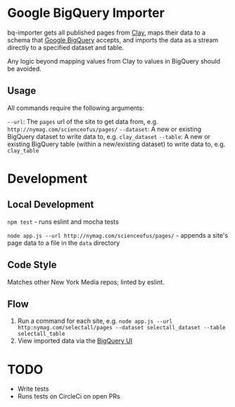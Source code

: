 Google BigQuery Importer
========

bq-importer gets all published pages from <a href="https://github.com/nymag/sites">Clay</a>, maps their data to a schema that <a href="https://cloud.google.com/bigquery/">Google BigQuery</a> accepts, and imports the data as a stream directly to a specified dataset and table.

Any logic beyond mapping values from Clay to values in BigQuery should be avoided.

## Usage
All commands require the following arguments:

`--url`: The `pages` url of the site to get data from, e.g. `http://nymag.com/scienceofus/pages/`
`--dataset`: A new or existing BigQuery dataset to write data to, e.g. `clay_dataset`
`--table`: A new or existing BigQuery table (within a new/existing dataset) to write data to, e.g. `clay_table`

Development
===========

## Local Development
`npm test` - runs eslint and mocha tests

`node app.js --url http://nymag.com/scienceofus/pages/` - appends a site's page data to a file in the `data` directory

## Code Style

Matches other New York Media repos; linted by eslint.

## Flow

1. Run a command for each site, e.g. `node app.js --url http:nymag.com/selectall/pages --dataset selectall_dataset --table selectall_table`
2. View imported data via the <a href="https://bigquery.cloud.google.com">BigQuery UI</a>

# TODO

* Write tests
* Runs tests on CircleCi on open PRs
